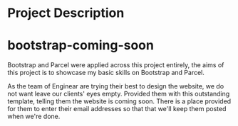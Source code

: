 # Project Description
# bootstrap-coming-soon

Bootstrap and Parcel were applied across this project entirely, the aims of this project is to showcase my basic skills on Bootstrap and Parcel.

As the team of Enginear are trying their best to design the website, we do not want leave our clients' eyes empty. Provided them with this outstanding template, telling them the website is coming soon. There is a place provided for them to enter their email addresses so that that we'll keep them posted when we're done. 